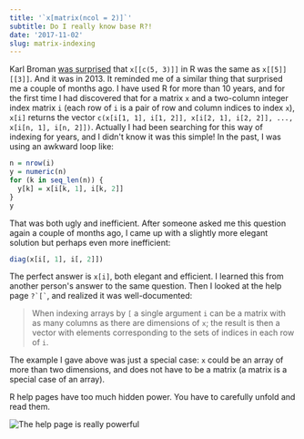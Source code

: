 ```yaml
---
title: '`x[matrix(ncol = 2)]`'
subtitle: Do I really know base R?!
date: '2017-11-02'
slug: matrix-indexing
---
```


Karl Broman [was surprised](http://kbroman.org/blog/2013/04/02/xc53/) that `x[[c(5, 3)]]` in R was the same as `x[[5]][[3]]`. And it was in 2013. It reminded me of a similar thing that surprised me a couple of months ago. I have used R for more than 10 years, and for the first time I had discovered that for a matrix `x` and a two-column integer index matrix `i` (each row of `i` is a pair of row and column indices to index `x`), `x[i]` returns the vector `c(x[i[1, 1], i[1, 2]], x[i[2, 1], i[2, 2]], ..., x[i[n, 1], i[n, 2]])`. Actually I had been searching for this way of indexing for years, and I didn't know it was this simple! In the past, I was using an awkward loop like:

```r
n = nrow(i)
y = numeric(n)
for (k in seq_len(n)) {
  y[k] = x[i[k, 1], i[k, 2]]
}
y
```

That was both ugly and inefficient. After someone asked me this question again a couple of months ago, I came up with a slightly more elegant solution but perhaps even more inefficient:

```r
diag(x[i[, 1], i[, 2]])
```

The perfect answer is `x[i]`, both elegant and efficient. I learned this from another person's answer to the same question. Then I looked at the help page `` ?`[` ``, and realized it was well-documented:

> When indexing arrays by `[` a single argument `i` can be a matrix with as many columns as there are dimensions of `x`; the result is then a vector with elements corresponding to the sets of indices in each row of `i`.

The example I gave above was just a special case: `x` could be an array of more than two dimensions, and does not have to be a matrix (a matrix is a special case of an array).

R help pages have too much hidden power. You have to carefully unfold and read them.

![The help page is really powerful](https://slides.yihui.org/gif/annoying-paper.gif)

